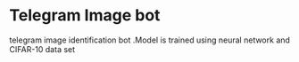 # Telegram Image bot
 telegram image identification bot .Model is trained using neural network and CIFAR-10 data set
